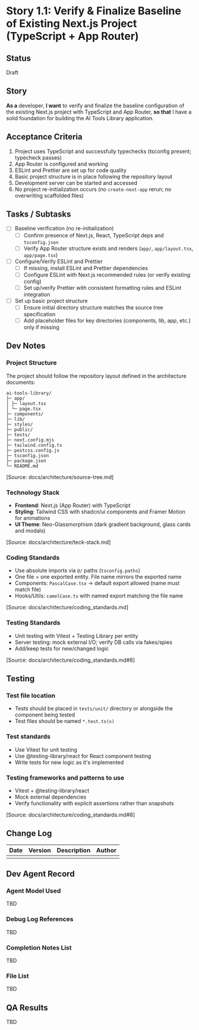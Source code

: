 # Story 1.1: Verify & Finalize Baseline of Existing Next.js Project (TypeScript + App Router)  

## Status 
Draft  

## Story
**As a** developer, **I want** to verify and finalize the baseline configuration of the existing Next.js project with TypeScript and App Router, **so that** I have a solid foundation for building the AI Tools Library application.  

## Acceptance Criteria
1. Project uses TypeScript and successfully typechecks (tsconfig present; typecheck passes)
2. App Router is configured and working
3. ESLint and Prettier are set up for code quality
4. Basic project structure is in place following the repository layout
5. Development server can be started and accessed
6. No project re-initialization occurs (no `create-next-app` rerun; no overwriting scaffolded files)

## Tasks / Subtasks
- [ ] Baseline verification (no re-initialization)
  - [ ] Confirm presence of Next.js, React, TypeScript deps and `tsconfig.json`
  - [ ] Verify App Router structure exists and renders (`app/`, `app/layout.tsx`, `app/page.tsx`)
- [ ] Configure/Verify ESLint and Prettier
  - [ ] If missing, install ESLint and Prettier dependencies
  - [ ] Configure ESLint with Next.js recommended rules (or verify existing config)
  - [ ] Set up/verify Prettier with consistent formatting rules and ESLint integration
- [ ] Set up basic project structure
  - [ ] Ensure initial directory structure matches the source tree specification
  - [ ] Add placeholder files for key directories (components, lib, app, etc.) only if missing

## Dev Notes
### Project Structure
The project should follow the repository layout defined in the architecture documents:  

```
ai-tools-library/
├─ app/
│ ├─ layout.tsx
│ └─ page.tsx
├─ components/
├─ lib/
├─ styles/
├─ public/
├─ tests/
├─ next.config.mjs
├─ tailwind.config.ts
├─ postcss.config.js
├─ tsconfig.json
├─ package.json
└─ README.md
```

[Source: docs/architecture/source-tree.md]  

### Technology Stack
- **Frontend**: Next.js (App Router) with TypeScript
- **Styling**: Tailwind CSS with shadcn/ui components and Framer Motion for animations
- **UI Theme**: Neo-Glassmorphism (dark gradient background, glass cards and modals)  

[Source: docs/architecture/teck-stack.md]  

### Coding Standards
- Use absolute imports via `@/` paths (`tsconfig.paths`)
- One file = one exported entity. File name mirrors the exported name
- Components: `PascalCase.tsx` → default export allowed (name must match file)
- Hooks/Utils: `camelCase.ts` with named export matching the file name  

[Source: docs/architecture/coding_standards.md]  

### Testing Standards
- Unit testing with Vitest + Testing Library per entity
- Server testing: mock external I/O; verify DB calls via fakes/spies
- Add/keep tests for new/changed logic  

[Source: docs/architecture/coding_standards.md#8]  

## Testing
### Test file location
- Tests should be placed in `tests/unit/` directory or alongside the component being tested
- Test files should be named `*.test.ts(x)`  

### Test standards
- Use Vitest for unit testing
- Use @testing-library/react for React component testing
- Write tests for new logic as it's implemented  

### Testing frameworks and patterns to use
- Vitest + @testing-library/react
- Mock external dependencies
- Verify functionality with explicit assertions rather than snapshots  

[Source: docs/architecture/coding_standards.md#8]  

## Change Log
| Date | Version | Description | Author |
|------|---------|-------------|--------|
|      |         |             |        |

## Dev Agent Record
### Agent Model Used
TBD  
### Debug Log References
TBD  
### Completion Notes List
TBD  
### File List
TBD  

## QA Results
TBD
